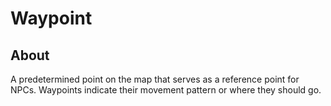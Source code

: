 # Waypoint

## About

A predetermined point on the map that serves as a reference point for NPCs. Waypoints indicate their movement pattern or where they should go.
